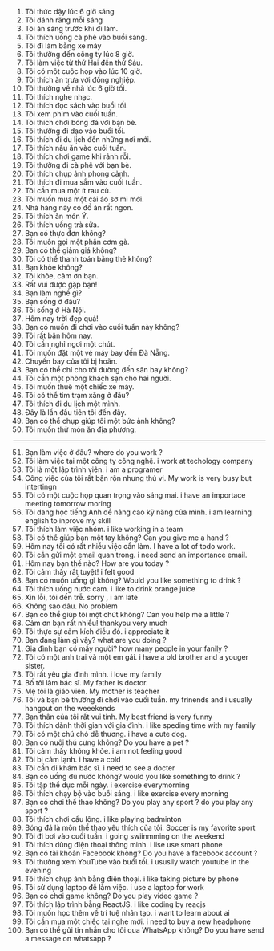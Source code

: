 1. Tôi thức dậy lúc 6 giờ sáng
2. Tôi đánh răng mỗi sáng
3. Tôi ăn sáng trước khi đi làm.
4. Tôi thích uống cà phê vào buổi sáng.
5. Tôi đi làm bằng xe máy
6. Tôi thường đến công ty lúc 8 giờ.
7. Tôi làm việc từ thứ Hai đến thứ Sáu.
8. Tôi có một cuộc họp vào lúc 10 giờ.
9. Tôi thích ăn trưa với đồng nghiệp.
10. Tôi thường về nhà lúc 6 giờ tối.
11. Tôi thích nghe nhạc.
12. Tôi thích đọc sách vào buổi tối.
13. Tôi xem phim vào cuối tuần.
14. Tôi thích chơi bóng đá với bạn bè.
15. Tôi thường đi dạo vào buổi tối.
16. Tôi thích đi du lịch đến những nơi mới.
17. Tôi thích nấu ăn vào cuối tuần.
18. Tôi thích chơi game khi rảnh rỗi.
19. Tôi thường đi cà phê với bạn bè.
20. Tôi thích chụp ảnh phong cảnh.
21. Tôi thích đi mua sắm vào cuối tuần.
22. Tôi cần mua một ít rau củ.
23. Tôi muốn mua một cái áo sơ mi mới.
24. Nhà hàng này có đồ ăn rất ngon.
25. Tôi thích ăn món Ý.
26. Tôi thích uống trà sữa.
27. Bạn có thực đơn không?
28. Tôi muốn gọi một phần cơm gà.
29. Bạn có thể giảm giá không?
30. Tôi có thể thanh toán bằng thẻ không?
31. Bạn khỏe không?
32. Tôi khỏe, cảm ơn bạn.
33. Rất vui được gặp bạn!
34. Bạn làm nghề gì?
35. Bạn sống ở đâu?
36. Tôi sống ở Hà Nội.
37. Hôm nay trời đẹp quá!
38. Bạn có muốn đi chơi vào cuối tuần này không?
39. Tôi rất bận hôm nay.
40. Tôi cần nghỉ ngơi một chút.
41. Tôi muốn đặt một vé máy bay đến Đà Nẵng.
42. Chuyến bay của tôi bị hoãn.
43. Bạn có thể chỉ cho tôi đường đến sân bay không?
44. Tôi cần một phòng khách sạn cho hai người.
45. Tôi muốn thuê một chiếc xe máy.
46. Tôi có thể tìm trạm xăng ở đâu?
47. Tôi thích đi du lịch một mình.
48. Đây là lần đầu tiên tôi đến đây.
49. Bạn có thể chụp giúp tôi một bức ảnh không?
50. Tôi muốn thử món ăn địa phương.


****************************************************************************************************************

51. Bạn làm việc ở đâu?
where do you work ? 
52. Tôi làm việc tại một công ty công nghệ.
i work at techology company
53. Tôi là một lập trình viên.
i am a programer
54. Công việc của tôi rất bận rộn nhưng thú vị.
My work is very busy but intertingn
55. Tôi có một cuộc họp quan trọng vào sáng mai.
i have an importace meeting tomorrow moring
56. Tôi đang học tiếng Anh để nâng cao kỹ năng của mình.
i am learning english to inprove my skill
57. Tôi thích làm việc nhóm.
i like working in a team
58. Tôi có thể giúp bạn một tay không?
Can you give me a hand ?
59. Hôm nay tôi có rất nhiều việc cần làm.
I have a lot of todo work.
60. Tôi cần gửi một email quan trọng.
i need send an importance email.
61. Hôm nay bạn thế nào?
How are you today ? 
62. Tôi cảm thấy rất tuyệt!
i felt good
63. Bạn có muốn uống gì không?
Would you like something to drink ?
64. Tôi thích uống nước cam.
i like to drink orange juice
65. Xin lỗi, tôi đến trễ.
sorry , i am late
66. Không sao đâu.
No problem
67. Bạn có thể giúp tôi một chút không?
Can you help me a little ? 
68. Cảm ơn bạn rất nhiều!
thankyou very much
69. Tôi thực sự cảm kích điều đó.
i appreciate it 
70. Bạn đang làm gì vậy?
what are you doing ?
71. Gia đình bạn có mấy người?
how many people in your fanily ? 
72. Tôi có một anh trai và một em gái.
i have a old brother and a youger sister.
73. Tôi rất yêu gia đình mình.
i love my family
74. Bố tôi làm bác sĩ.
My father is doctor.
75. Mẹ tôi là giáo viên.
My mother is teacher
76. Tôi và bạn bè thường đi chơi vào cuối tuần.
my frinends and i usually hangout on the weeekends
77. Bạn thân của tôi rất vui tính.
My best friend is very funny
78. Tôi thích dành thời gian với gia đình.
i like speding time with my family
79. Tôi có một chú chó dễ thương.
i have a cute dog.
80. Bạn có nuôi thú cưng không?
Do you have a pet ? 
81. Tôi cảm thấy không khỏe.
i am not feeling good
82. Tôi bị cảm lạnh.
i have a cold
83. Tôi cần đi khám bác sĩ.
i need to see a docter
84. Bạn có uống đủ nước không?
would you like something to drink ?
85. Tôi tập thể dục mỗi ngày.
i exercise everymorning
86. Tôi thích chạy bộ vào buổi sáng.
i like exercise every morning
87. Bạn có chơi thể thao không?
Do you play any sport ?
do you play any sport ?
88. Tôi thích chơi cầu lông.
i like playing badminton
89. Bóng đá là môn thể thao yêu thích của tôi.
Soccer is my favorite sport 
90. Tôi đi bơi vào cuối tuần.
i going swiinmming on the weekend
91. Tôi thích dùng điện thoại thông minh.
i lise use smart phone
92. Bạn có tài khoản Facebook không?
Do you have a facebook account ? 
93. Tôi thường xem YouTube vào buổi tối.
i ususlly watch youtube in the evening
94. Tôi thích chụp ảnh bằng điện thoại.
i like taking picture by phone
95. Tôi sử dụng laptop để làm việc.
i use a laptop for work
96. Bạn có chơi game không?
Do you play video game ?
97. Tôi thích lập trình bằng ReactJS.
i like coding by reacjs
98. Tôi muốn học thêm về trí tuệ nhân tạo.
i want to learn about ai
99. Tôi cần mua một chiếc tai nghe mới.
i need to buy a new headphone
100. Bạn có thể gửi tin nhắn cho tôi qua WhatsApp không?
Do you have send a message on whatsapp ?